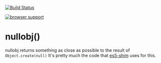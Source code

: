 [![Build Status](https://travis-ci.org/nathan7/nullobj.png)](https://travis-ci.org/nathan7/nullobj)

[![browser support](http://ci.testling.com/nathan7/nullobj.png)](http://ci.testling.com/nathan7/nullobj)

nullobj()
=========
nullobj returns something as close as possible to the result of ``Object.create(null)``
It's pretty much the code that [es5-shim](https://github.com/kriskowal/es5-shim) uses for this.
